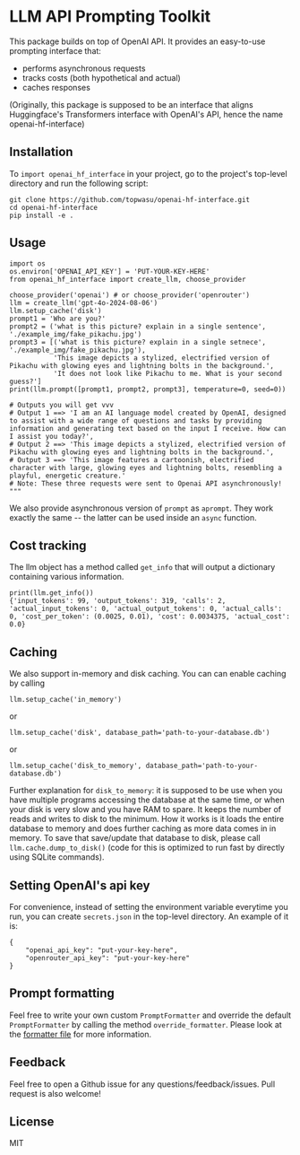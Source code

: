 # LLM API Prompting Toolkit

This package builds on top of OpenAI API. It provides an easy-to-use prompting interface that:
- performs asynchronous requests
- tracks costs (both hypothetical and actual)
- caches responses

(Originally, this package is supposed to be an interface that aligns Huggingface's Transformers interface with OpenAI's API, hence the name openai-hf-interface)

## Installation

To `import openai_hf_interface` in your project, go to the project's top-level directory and run the following script:

```
git clone https://github.com/topwasu/openai-hf-interface.git
cd openai-hf-interface
pip install -e .
```

## Usage

```
import os
os.environ['OPENAI_API_KEY'] = 'PUT-YOUR-KEY-HERE'
from openai_hf_interface import create_llm, choose_provider

choose_provider('openai') # or choose_provider('openrouter')
llm = create_llm('gpt-4o-2024-08-06')
llm.setup_cache('disk')
prompt1 = 'Who are you?'
prompt2 = ('what is this picture? explain in a single sentence', './example_img/fake_pikachu.jpg')
prompt3 = [('what is this picture? explain in a single setnece', './example_img/fake_pikachu.jpg'),
           'This image depicts a stylized, electrified version of Pikachu with glowing eyes and lightning bolts in the background.',
           'It does not look like Pikachu to me. What is your second guess?']
print(llm.prompt([prompt1, prompt2, prompt3], temperature=0, seed=0))

# Outputs you will get vvv
# Output 1 ==> 'I am an AI language model created by OpenAI, designed to assist with a wide range of questions and tasks by providing information and generating text based on the input I receive. How can I assist you today?', 
# Output 2 ==> 'This image depicts a stylized, electrified version of Pikachu with glowing eyes and lightning bolts in the background.', 
# Output 3 ==> 'This image features a cartoonish, electrified character with large, glowing eyes and lightning bolts, resembling a playful, energetic creature.'
# Note: These three requests were sent to Openai API asynchronously!
"""
```
We also provide asynchronous version of `prompt` as `aprompt`. They work exactly the same -- the latter can be used inside an `async` function.

## Cost tracking

The llm object has a method called `get_info` that will output a dictionary containing various information.
```
print(llm.get_info())
{'input_tokens': 99, 'output_tokens': 319, 'calls': 2, 'actual_input_tokens': 0, 'actual_output_tokens': 0, 'actual_calls': 0, 'cost_per_token': (0.0025, 0.01), 'cost': 0.0034375, 'actual_cost': 0.0}
```

## Caching

We also support in-memory and disk caching. You can can enable caching by calling
```
llm.setup_cache('in_memory')
```
or
```
llm.setup_cache('disk', database_path='path-to-your-database.db')
```
or 
```
llm.setup_cache('disk_to_memory', database_path='path-to-your-database.db')
```

Further explanation for `disk_to_memory`: it is supposed to be use when you have multiple programs accessing the database at the same time, or when your disk is very slow and you have RAM to spare. It keeps the number of reads and writes to disk to the minimum. How it works is it loads the entire database to memory and does further caching as more data comes in in memory. To save that save/update that database to disk, please call `llm.cache.dump_to_disk()` (code for this is optimized to run fast by directly using SQLite commands).


## Setting OpenAI's api key

For convenience, instead of setting the environment variable everytime you run, you can create `secrets.json` in the top-level directory. An example of it is:
```
{
    "openai_api_key": "put-your-key-here",
    "openrouter_api_key": "put-your-key-here"
}
```

## Prompt formatting

Feel free to write your own custom `PromptFormatter` and override the default `PromptFormatter` by calling the method `override_formatter`. Please look at the [formatter file](openai_hf_interface/formatter.py) for more information.

## Feedback

Feel free to open a Github issue for any questions/feedback/issues. Pull request is also welcome!

## License

MIT
